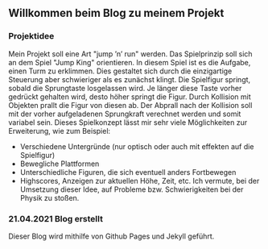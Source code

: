 ## Willkommen beim Blog zu meinem Projekt
### Projektidee
Mein Projekt soll eine Art "jump ’n’ run" werden. Das Spielprinzip soll sich an dem Spiel "Jump King" orientieren. In diesem Spiel ist es die Aufgabe, einen Turm zu erklimmen. Dies gestaltet sich durch die einzigartige Steuerung aber schwieriger als es zunächst klingt. Die Spielfigur springt, sobald die Sprungtaste losgelassen wird. Je länger diese Taste vorher gedrückt gehalten wird, desto höher springt die Figur. Durch Kollision mit Objekten prallt die Figur von diesen ab. Der Abprall nach der Kollision soll mit der vorher aufgeladenen Sprungkraft verechnet werden und somit variabel sein. 
Dieses Spielkonzept lässt mir sehr viele Möglichkeiten zur Erweiterung, wie zum Beispiel:
- Verschiedene Untergründe (nur optisch oder auch mit effekten auf die Spielfigur)
- Bewegliche Plattformen
- Unterschiedliche Figuren, die sich eventuell anders Fortbewegen
- Highscores, Anzeigen zur aktuellen Höhe, Zeit, etc.
Ich vermute, bei der Umsetzung dieser Idee, auf Probleme bzw. Schwierigkeiten bei der Physik zu stoßen.  

### 21.04.2021 Blog erstellt
Dieser Blog wird mithilfe von Github Pages und Jekyll geführt.
